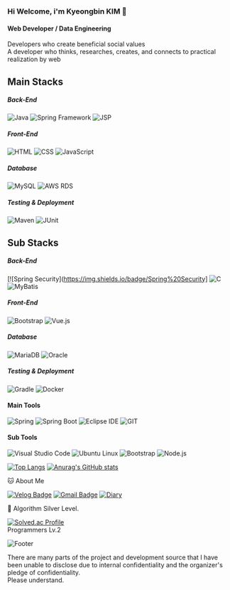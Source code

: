 ### Hi Welcome, i'm Kyeongbin KIM 👋

#### Web Developer / Data Engineering
Developers who create beneficial social values   
A developer who thinks, researches, creates, and connects to practical realization by web


## Main Stacks

##### Back-End
![Java](https://img.shields.io/badge/Java-007396?style=flat-square&logo=Java&logoColor=white)
![Spring Framework](https://img.shields.io/badge/Spring%20Framework-6DB33F?style=flat-square&logo=Spring&logoColor=white)
![JSP](https://img.shields.io/badge/JSP-007396?style=flat-square&logo=Java&logoColor=white)

##### Front-End
![HTML](https://img.shields.io/badge/HTML-E34F26?style=flat-square&logo=HTML5&logoColor=white)
![CSS](https://img.shields.io/badge/CSS-1572B6?style=flat-square&logo=CSS3&logoColor=white)
![JavaScript](https://img.shields.io/badge/JavaScript-F7DF1E?style=flat-square&logo=JavaScript&logoColor=black)

##### Database
![MySQL](https://img.shields.io/badge/MySQL-4479A1?style=flat-square&logo=MySQL&logoColor=white)
![AWS RDS](https://img.shields.io/badge/AWS%20RDS-FF9900?style=flat-square&logo=Amazon%20AWS&logoColor=white)

##### Testing & Deployment
![Maven](https://img.shields.io/badge/Maven-0769AD?style=flat-square&logo=Apache%20Maven&logoColor=white)
![JUnit](https://img.shields.io/badge/JUnit-007396?style=flat-square&logo=Java&logoColor=white)

## Sub Stacks

##### Back-End
[![Spring Security](https://img.shields.io/badge/Spring%20Security]
![C](https://img.shields.io/badge/C-A8B9CC?style=flat-square&logo=C&logoColor=black)
![MyBatis](https://img.shields.io/badge/MyBatis-000000?style=flat-square&logo=Apache%20MyBatis&logoColor=white)

##### Front-End
![Bootstrap](https://img.shields.io/badge/Bootstrap-7952B3?style=flat-square&logo=Bootstrap&logoColor=white)
![Vue.js](https://img.shields.io/badge/Vue.js-4FC08D?style=flat-square&logo=Vue.js&logoColor=white)

##### Database
![MariaDB](https://img.shields.io/badge/MariaDB-003545?style=flat-square&logo=MariaDB&logoColor=white)
![Oracle](https://img.shields.io/badge/Oracle-F80000?style=flat-square&logo=Oracle&logoColor=white)

##### Testing & Deployment
![Gradle](https://img.shields.io/badge/Gradle-02303A?style=flat-square&logo=Gradle&logoColor=white)
![Docker](https://img.shields.io/badge/Docker-2496ED?style=flat-square&logo=Docker&logoColor=white)


#### Main Tools

![Spring](https://img.shields.io/badge/Spring-6DB33F?style=flat-square&logo=Spring&logoColor=white)
![Spring Boot](https://img.shields.io/badge/Spring%20Boot-6DB33F?style=flat-square&logo=Spring%20Boot&logoColor=white)
![Eclipse IDE](https://img.shields.io/badge/Eclipse%20IDE-2C2255?style=flat-square&logo=Eclipse%20IDE&logoColor=white)
![GIT](https://img.shields.io/badge/GIT-181717?style=flat-square&logo=GIT&logoColor=white)

#### Sub Tools

![Visual Studio Code](https://img.shields.io/badge/Visual%20Studio%20Code-007ACC?style=flat-square&logo=Visual%20Studio%20Code&logoColor=white)
![Ubuntu Linux](https://img.shields.io/badge/Ubuntu%20Linux-E95420?style=flat-square&logo=Ubuntu&logoColor=white)
![Bootstrap](https://img.shields.io/badge/Bootstrap-000000?style=flat-square&logo=Bootstrap&logoColor=white)
![Node.js](https://img.shields.io/badge/Node.js-339933?style=flat-square&logo=Node.js&logoColor=white)


[![Top Langs](https://github-readme-stats.vercel.app/api/top-langs/?username=rlarudqls)](https://github.com/rlarudqls/github-readme-stats)
[![Anurag's GitHub stats](https://github-readme-stats.vercel.app/api?username=rlarudqls)](https://github.com/rlarudqls/github-readme-stats)




🐱 About Me

  [![Velog Badge](https://img.shields.io/badge/Velog-20C997?style=flat-square&logo=Velog&logoColor=white&link=https://velog.io/@kkb3431)](https://velog.io/@kkb3431)
  [![Gmail Badge](https://img.shields.io/badge/Gmail-d14836?style=flat-square&logo=Gmail&logoColor=white&link=mailto:kyeongbin3431@gmail.com)](kyeongbin3431@gmail.com)
[![Diary](https://img.shields.io/badge/Diary-blue?style=for-the-badge)](https://rlarudqls.github.io/Record.html)



🏅 Algorithm Silver Level. 

[![Solved.ac Profile](http://mazassumnida.wtf/api/v2/generate_badge?boj=kkb3431)](https://solved.ac/kkb3431/)  
Programmers Lv.2




![Footer](https://capsule-render.vercel.app/api?type=waving&color=auto&height=200&section=footer)

There are many parts of the project and development source that I have been unable to disclose due to internal confidentiality and the organizer's pledge of confidentiality.  
Please understand.

